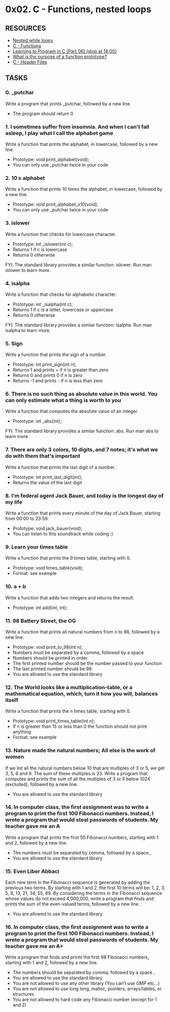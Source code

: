 # 0x02. C - Functions, nested loops

## RESOURCES

- [Nested while loops](https://www.youtube.com/watch?v=Z3iGeQ1gIss)
- [C - Functions](https://www.tutorialspoint.com/cprogramming/c_functions.htm)
- [Learning to Program in C (Part 06) (stop at 14:00)](https://www.youtube.com/watch?v=qMlnFwYdqIw)
- [What is the purpose of a function prototype?](https://www.geeksforgeeks.org/what-is-the-purpose-of-a-function-prototype/)
- [C - Header Files](https://www.tutorialspoint.com/cprogramming/c_header_files.htm)

## TASKS

### 0. \_putchar

Write a program that prints _putchar, followed by a new line.

- The program should return 0

### 1. I sometimes suffer from insomnia. And when I can't fall asleep, I play what I call the alphabet game

Write a function that prints the alphabet, in lowercase, followed by a new line.

- Prototype: void print_alphabet(void);
- You can only use _putchar twice in your code

### 2. 10 x alphabet

Write a function that prints 10 times the alphabet, in lowercase, followed by a new line.

- Prototype: void print_alphabet\_x10(void);
- You can only use _putchar twice in your code

### 3. islower

Write a function that checks for lowercase character.

- Prototype: int _islower(int c);
- Returns 1 if c is lowercase
- Returns 0 otherwise

FYI: The standard library provides a similar function: islower. Run man islower to learn more.

### 4. isalpha

Write a function that checks for alphabetic character.

- Prototype: int _isalpha(int c);
- Returns 1 if c is a letter, lowercase or uppercase
- Returns 0 otherwise

FYI: The standard library provides a similar function: isalpha. Run man isalpha to learn more.

### 5. Sign

Write a function that prints the sign of a number.

- Prototype: int print_sign(int n);
- Returns 1 and prints + if n is greater than zero
- Returns 0 and prints 0 if n is zero
- Returns -1 and prints - if n is less than zero

### 6. There is no such thing as absolute value in this world. You can only estimate what a thing is worth to you

Write a function that computes the absolute value of an integer.

- Prototype: int _abs(int);

FYI: The standard library provides a similar function: abs. Run man abs to learn more.

### 7. There are only 3 colors, 10 digits, and 7 notes; it's what we do with them that's important

Write a function that prints the last digit of a number.

- Prototype: int print_last\_digit(int);
- Returns the value of the last digit

### 8. I'm federal agent Jack Bauer, and today is the longest day of my life

Write a function that prints every minute of the day of Jack Bauer, starting from 00:00 to 23:59.

- Prototype: void jack\_bauer(void);
- You can listen to this soundtrack while coding :)

### 9. Learn your times table

Write a function that prints the 9 times table, starting with 0.

- Prototype: void times\_table(void);
- Format: see example

### 10. a + b

Write a function that adds two integers and returns the result.

- Prototype: int add(int, int);

### 11. 98 Battery Street, the OG

Write a function that prints all natural numbers from n to 98, followed by a new line.

- Prototype: void print\_to\_98(int n);
- Numbers must be separated by a comma, followed by a space
- Numbers should be printed in order
- The first printed number should be the number passed to your function
- The last printed number should be 98
- You are allowed to use the standard library

### 12. The World looks like a multiplication-table, or a mathematical equation, which, turn it how you will, balances itself

Write a function that prints the n times table, starting with 0.

- Prototype: void print\_times\_table(int n);
- If n is greater than 15 or less than 0 the function should not print anything
- Format: see example

### 13. Nature made the natural numbers; All else is the work of women

If we list all the natural numbers below 10 that are multiples of 3 or 5, we get 3, 5, 6 and 9. The sum of these multiples is 23. Write a program that computes and prints the sum of all the multiples of 3 or 5 below 1024 (excluded), followed by a new line.

- You are allowed to use the standard library

### 14. In computer class, the first assignment was to write a program to print the first 100 Fibonacci numbers. Instead, I wrote a program that would steal passwords of students. My teacher gave me an A

Write a program that prints the first 50 Fibonacci numbers, starting with 1 and 2, followed by a new line.

- The numbers must be separated by comma, followed by a space ,
- You are allowed to use the standard library

### 15. Even Liber Abbaci

Each new term in the Fibonacci sequence is generated by adding the previous two terms. By starting with 1 and 2, the first 10 terms will be: 1, 2, 3, 5, 8, 13, 21, 34, 55, 89. By considering the terms in the Fibonacci sequence whose values do not exceed 4,000,000, write a program that finds and prints the sum of the even-valued terms, followed by a new line.

- You are allowed to use the standard library

### 16. In computer class, the first assignment was to write a program to print the first 100 Fibonacci numbers. Instead, I wrote a program that would steal passwords of students. My teacher gave me an A+

Write a program that finds and prints the first 98 Fibonacci numbers, starting with 1 and 2, followed by a new line.

- The numbers should be separated by comma, followed by a space ,
- You are allowed to use the standard library
- You are not allowed to use any other library (You can’t use GMP etc…)
- You are not allowed to use long long, malloc, pointers, arrays/tables, or structures
- You are not allowed to hard code any Fibonacci number (except for 1 and 2)
